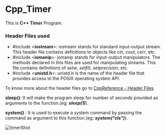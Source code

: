 
# Cpp_Timer

This is **C++ Timer** Program.

### Header Files used
- #include <**iostream**>: iostream stands for standard input-output stream. This header file contains definitions to objects like *cin*, *cout*, *cerr*, etc.
- #include <**iomanip**>: iomanip stands for input-output manipulators. The methods declared in this files are used for manipulating streams. This file contains definitions of *setw*, *setfill*, *setprecision*, etc.
- #include <**unistd.h**>: unistd.h is the name of the header file that provides access to the POSIX operating system API.

To know more about the header files go to [CppReference - Header Files](https://en.cppreference.com/w/cpp/header).

**sleep()**: It will make the program sleep for number of seconds provided as arguments to the function.(eg: ***sleep(1)***).

**system()** : It is used to execute a system command by passing the command as argument to this function.(eg: ***system("cls")***).

![timerShot](https://user-images.githubusercontent.com/68738624/126625628-7127fdc5-1dbe-45be-9246-e22c468b8582.png)
